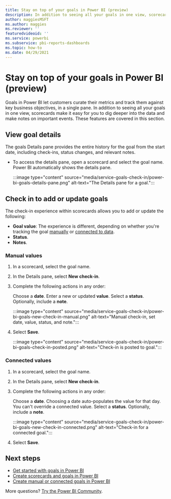 ```yaml
---
title: Stay on top of your goals in Power BI (preview)
description: In addition to seeing all your goals in one view, scorecards make it easy for you to dig deeper into the data and make notes on important events.
author: maggiesMSFT
ms.author: maggies
ms.reviewer: ''
featuredvideoid: ''
ms.service: powerbi
ms.subservice: pbi-reports-dashboards
ms.topic: how-to
ms.date: 04/29/2021
---
```

# Stay on top of your goals in Power BI (preview)

Goals in Power BI let customers curate their metrics and track them against key business objectives, in a single pane. In addition to seeing all your goals in one view, scorecards make it easy for you to dig deeper into the data and make notes on important events. These features are covered in this section. 

## View goal details 

The goals Details pane provides the entire history for the goal from the start date, including check-ins, status changes, and relevant notes. 

- To access the details pane, open a scorecard and select the goal name. Power BI automatically shows the details pane.

    :::image type="content" source="media/service-goals-check-in/power-bi-goals-details-pane.png" alt-text="The Details pane for a goal.":::

## Check in to add or update goals

The check-in experience within scorecards allows you to add or update the following: 

- **Goal value**: The experience is different, depending on whether you're tracking the goal [manually](#manual-values) or [connected to data](#connected-values).
- **Status**.
- **Notes**.

### Manual values

1. In a scorecard, select the goal name.
1. In the Details pane, select **New check-in**. 
1. Complete the following actions in any order: 

    Choose a **date**.
    Enter a new or updated **value**.
    Select a **status**.
    Optionally, include a **note**. 

    :::image type="content" source="media/service-goals-check-in/power-bi-goals-new-check-in-manual.png" alt-text="Manual check-in, set date, value, status, and note.":::

1. Select **Save**. 

    :::image type="content" source="media/service-goals-check-in/power-bi-goals-check-in-posted.png" alt-text="Check-in is posted to goal.":::

### Connected values 

1. In a scorecard, select the goal name.
1. In the Details pane, select **New check-in**. 
1. Complete the following actions in any order: 

    Choose a **date**. Choosing a date auto-populates the value for that day. You can't override a connected value. 
    Select a **status**.
    Optionally, include a **note**. 

    :::image type="content" source="media/service-goals-check-in/power-bi-goals-new-check-in-connected.png" alt-text="Check-in for a connected goal.":::

1. Select **Save**. 

## Next steps

- [Get started with goals in Power BI](service-goals-intro.md)
- [Create scorecards and goals in Power BI](service-goals-create.md)
- [Create manual or connected goals in Power BI](service-goals-manual-connected.md)

More questions? [Try the Power BI Community](https://community.powerbi.com/).
